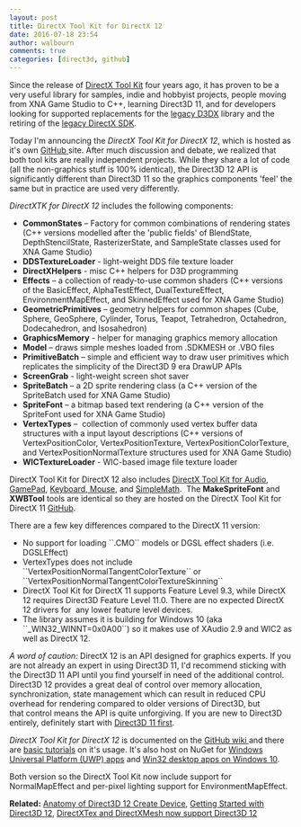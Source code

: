 ```yaml
---
layout: post
title: DirectX Tool Kit for DirectX 12
date: 2016-07-18 23:54
author: walbourn
comments: true
categories: [direct3d, github]
---
```

Since the release of <a href="https://walbourn.github.io/directxtk/">DirectX Tool Kit</a> four years ago, it has proven to be a very useful library for samples, indie and hobbyist projects, people moving from XNA Game Studio to C++, learning Direct3D 11, and for developers looking for supported replacements for the <a href="https://walbourn.github.io/living-without-d3dx/">legacy D3DX</a> library and the retiring of the <a href="https://docs.microsoft.com/en-us/windows/desktop/directx-sdk--august-2009-">legacy DirectX SDK</a>.
<!--more-->

Today I'm announcing the <em>DirectX Tool Kit for DirectX 12</em>, which is hosted as it's own <a href="https://github.com/Microsoft/DirectXTK12">GitHub </a>site. After much discussion and debate, we realized that both tool kits are really independent projects. While they share a lot of code (all the non-graphics stuff is 100% identical), the Direct3D 12 API is significantly different than Direct3D 11 so the graphics components 'feel' the same but in practice are used very differently.

<em>DirectXTK for DirectX 12</em> includes the following components:

<ul>
 	<li><strong>CommonStates</strong> – Factory for common combinations of rendering states (C++ versions modelled after the 'public fields' of BlendState, DepthStencilState, RasterizerState, and SampleState classes used for XNA Game Studio)</li>
 	<li><strong>DDSTextureLoader</strong> - light-weight DDS file texture loader</li>
 	<li><strong>DirectXHelpers</strong> - misc C++ helpers for D3D programming</li>
 	<li><strong>Effects</strong> – a collection of ready-to-use common shaders (C++ versions of the BasicEffect, AlphaTestEffect, DualTextureEffect, EnvironmentMapEffect, and SkinnedEffect used for XNA Game Studio)</li>
 	<li><strong>GeometricPrimitives</strong> – geometry helpers for common shapes (Cube, Sphere, GeoSphere, Cylinder, Torus, Teapot, Tetrahedron, Octahedron, Dodecahedron, and Isosahedron)</li>
 	<li><strong>GraphicsMemory</strong> - helper for managing graphics memory allocation</li>
 	<li><strong>Model</strong> – draws simple meshes loaded from .SDKMESH or .VBO files</li>
 	<li><strong>PrimitiveBatch</strong> – simple and efficient way to draw user primitives which replicates the simplicity of the Direct3D 9 era DrawUP APIs</li>
 	<li><strong>ScreenGrab</strong> - light-weight screen shot saver</li>
 	<li><strong>SpriteBatch</strong> – a 2D sprite rendering class (a C++ version of the SpriteBatch used for XNA Game Studio)</li>
 	<li><strong>SpriteFont</strong> – a bitmap based text rendering (a C++ version of the SpriteFont used for XNA Game Studio)</li>
 	<li><strong>VertexTypes</strong> –  collection of commonly used vertex buffer data structures with a input layout descriptions (C++ versions of VertexPositionColor, VertexPositionTexture, VertexPositionColorTexture, and VertexPositionNormalTexture structures used for XNA Game Studio)</li>
 	<li><strong>WICTextureLoader</strong> - WIC-based image file texture loader</li>
</ul>

DirectX Tool Kit for DirectX 12 also includes <a href="https://walbourn.github.io/directx-tool-kit-for-audio/">DirectX Tool Kit for Audio</a>, <a href="https://walbourn.github.io/directx-tool-kit-now-with-gamepads/">GamePad</a>, <a href="https://walbourn.github.io/directx-tool-kit-keyboard-and-mouse-support/">Keyboard, Mouse</a>, and <a href="https://blogs.msdn.microsoft.com/shawnhar/2013/01/08/simplemath-a-simplified-wrapper-for-directxmath/">SimpleMath</a>.  The **MakeSpriteFont** and **XWBTool** tools are identical so they are hosted on the DirectX Tool Kit for DirectX 11 <a href="https://github.com/Microsoft/DirectXTK/">GitHub</a>.

There are a few key differences compared to the DirectX 11 version:

<ul>
 	<li>No support for loading ``.CMO`` models or DGSL effect shaders (i.e. DGSLEffect)</li>
 	<li>VertexTypes does not include ``VertexPositionNormalTangentColorTexture`` or
``VertexPositionNormalTangentColorTextureSkinning``</li>
 	<li>DirectX Tool Kit for DirectX 11 supports Feature Level 9.3, while DirectX 12 requires Direct3D Feature Level 11.0. There are no expected DirectX 12 drivers for  any lower feature level devices.</li>
 	<li>The library assumes it is building for Windows 10 (aka ``_WIN32_WINNT=0x0A00``) so it makes use of XAudio 2.9 and WIC2 as well as DirectX 12.</li>
</ul>

<em>A word of caution:</em> DirectX 12 is an API designed for graphics experts. If you are not already an expert in using Direct3D 11, I'd recommend sticking with the Direct3D 11 API until you find yourself in need of the additional control. Direct3D 12 provides a great deal of control over memory allocation, synchronization, state management which can result in reduced CPU overhead for rendering compared to older versions of Direct3D, but that control means the API is quite unforgiving. If you are new to Direct3D entirely, definitely start with <a href="https://github.com/Microsoft/DirectXTK/wiki/Getting-Started">Direct3D 11 first</a>.

<em>DirectX Tool Kit for DirectX 12</em> is documented on the <a href="https://github.com/Microsoft/DirectXTK12/wiki/">GitHub wiki </a>and there are <a href="https://github.com/Microsoft/DirectXTK12/wiki/Getting-Started">basic tutorials</a> on it's usage. It's also host on NuGet for <a href="https://www.nuget.org/packages/directxtk12_uwp/">Windows Universal Platform (UWP) apps</a> and <a href="https://www.nuget.org/packages/directxtk12_desktop_2015/">Win32 desktop apps on Windows 10</a>.

Both version so the DirectX Tool Kit now include support for NormalMapEffect and per-pixel lighting support for EnvironmentMapEffect.

<strong>Related:</strong> <a href="https://walbourn.github.io/anatomy-of-direct3d-12-create-device/">Anatomy of Direct3D 12 Create Device</a>, <a href="https://walbourn.github.io/getting-started-with-direct3d-12/">Getting Started with Direct3D 12</a>, <a href="https://walbourn.github.io/directxtex-and-directxmesh-now-support-direct3d-12/">DirectXTex and DirectXMesh now support Direct3D 12</a>
